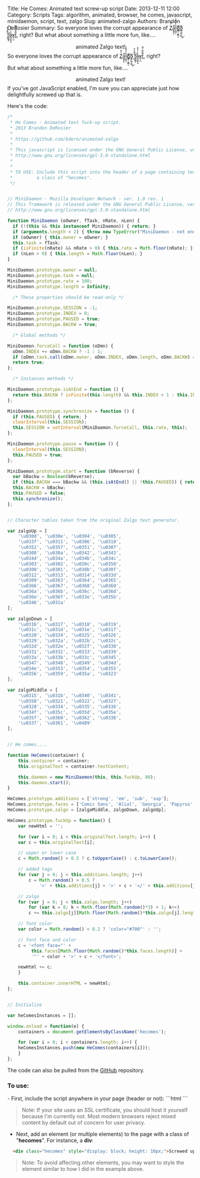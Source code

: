 Title: He Comes: Animated text screw-up script
Date: 2013-12-11 12:00
Category: Scripts
Tags: algorithm, animated, browser, he comes, javascript, minidaemon, script, text, zalgo
Slug: animated-zalgo
Authors: Brandon DeRosier
Summary: <script type="text/javascript" src="http://bdero.me/animated-zalgo/hecomes.js"></script>So everyone loves the corrupt appearance of <a href="http://www.marlborotech.com/Zalgo.html" title="Zalgo text generator" target="_blank">Z̹̍ͣ̌a͚̝̮̝̎͞l̞͚̣̣ͭ͐̌͒̒gͬ͆҉̣͎̹̤̱̳̮o͖̣̱̺͔̰͆͜ͅ ̨̤̎́͊̉͒ť̬̯͚̞̕e̷̺̫̝̱̩̯̓̀͑͛̽̆x̼̹̰t̃̂̃ͫ̍̄͂</a>, right? But what about something a little more fun, like.... <div class="hecomes" style="display: block; height: 10px; text-align: center;">animated Zalgo text!</div>

<script type="text/javascript" src="http://bdero.me/animated-zalgo/hecomes.js"></script>So everyone loves the corrupt appearance of <a href="http://www.marlborotech.com/Zalgo.html" title="Zalgo text generator" target="_blank">Z̹̍ͣ̌a͚̝̮̝̎͞l̞͚̣̣ͭ͐̌͒̒gͬ͆҉̣͎̹̤̱̳̮o͖̣̱̺͔̰͆͜ͅ ̨̤̎́͊̉͒ť̬̯͚̞̕e̷̺̫̝̱̩̯̓̀͑͛̽̆x̼̹̰t̃̂̃ͫ̍̄͂</a>, right?

But what about something a little more fun, like.... <div class="hecomes" style="display: block; height: 10px; text-align: center;">animated Zalgo text!</div>

<!--more-->

If you've got JavaScript enabled, I'm sure you can appreciate just how delightfully screwed up that is.

Here's the code:

```javascript
/*
 * He Comes - Animated text fuck-up script.
 * 2013 Brandon DeRosier
 *
 * https://github.com/bdero/animated-zalgo
 *
 * This javascript is licensed under the GNU General Public License, version 3 or later.
 * http://www.gnu.org/licenses/gpl-3.0-standalone.html
 *
 *
 * TO USE: Include this script into the header of a page containing text element(s) with
 *         a class of "hecomes".
 */


// MiniDaemon - Mozilla Developer Network - ver. 1.0 rev. 1
// This framework is released under the GNU General Public License, version 3 or later.
// http://www.gnu.org/licenses/gpl-3.0-standalone.html

function MiniDaemon (oOwner, fTask, nRate, nLen) {
  if (!(this && this instanceof MiniDaemon)) { return; }
  if (arguments.length < 2) { throw new TypeError("MiniDaemon - not enough arguments"); }
  if (oOwner) { this.owner = oOwner; }
  this.task = fTask;
  if (isFinite(nRate) && nRate > 0) { this.rate = Math.floor(nRate); }
  if (nLen > 0) { this.length = Math.floor(nLen); }
}

MiniDaemon.prototype.owner = null;
MiniDaemon.prototype.task = null;
MiniDaemon.prototype.rate = 100;
MiniDaemon.prototype.length = Infinity;

  /* These properties should be read-only */

MiniDaemon.prototype.SESSION = -1;
MiniDaemon.prototype.INDEX = 0;
MiniDaemon.prototype.PAUSED = true;
MiniDaemon.prototype.BACKW = true;

  /* Global methods */

MiniDaemon.forceCall = function (oDmn) {
  oDmn.INDEX += oDmn.BACKW ? -1 : 1;
  if (oDmn.task.call(oDmn.owner, oDmn.INDEX, oDmn.length, oDmn.BACKW) === false || oDmn.isAtEnd()) { oDmn.pause(); return false; }
  return true;
};

  /* Instances methods */

MiniDaemon.prototype.isAtEnd = function () {
  return this.BACKW ? isFinite(this.length) && this.INDEX < 1 : this.INDEX + 1 > this.length;
};

MiniDaemon.prototype.synchronize = function () {
  if (this.PAUSED) { return; }
  clearInterval(this.SESSION);
  this.SESSION = setInterval(MiniDaemon.forceCall, this.rate, this);
};

MiniDaemon.prototype.pause = function () {
  clearInterval(this.SESSION);
  this.PAUSED = true;
};

MiniDaemon.prototype.start = function (bReverse) {
  var bBackw = Boolean(bReverse);
  if (this.BACKW === bBackw && (this.isAtEnd() || !this.PAUSED)) { return; }
  this.BACKW = bBackw;
  this.PAUSED = false;
  this.synchronize();
};


// Character tables taken from the original Zalgo text generator.

var zalgoUp = [
    '\u030d', '\u030e', '\u0304', '\u0305',
    '\u033f', '\u0311', '\u0306', '\u0310',
    '\u0352', '\u0357', '\u0351', '\u0307',
    '\u0308', '\u030a', '\u0342', '\u0343',
    '\u0344', '\u034a', '\u034b', '\u034c',
    '\u0303', '\u0302', '\u030c', '\u0350',
    '\u0300', '\u0301', '\u030b', '\u030f',
    '\u0312', '\u0313', '\u0314', '\u033d',
    '\u0309', '\u0363', '\u0364', '\u0365',
    '\u0366', '\u0367', '\u0368', '\u0369',
    '\u036a', '\u036b', '\u036c', '\u036d',
    '\u036e', '\u036f', '\u033e', '\u035b',
    '\u0346', '\u031a'
];

var zalgoDown = [
    '\u0316', '\u0317', '\u0318', '\u0319',
    '\u031c', '\u031d', '\u031e', '\u031f',
    '\u0320', '\u0324', '\u0325', '\u0326',
    '\u0329', '\u032a', '\u032b', '\u032c',
    '\u032d', '\u032e', '\u032f', '\u0330',
    '\u0331', '\u0332', '\u0333', '\u0339',
    '\u033a', '\u033b', '\u033c', '\u0345',
    '\u0347', '\u0348', '\u0349', '\u034d',
    '\u034e', '\u0353', '\u0354', '\u0355',
    '\u0356', '\u0359', '\u035a', '\u0323'
];

var zalgoMiddle = [
    '\u0315', '\u031b', '\u0340', '\u0341',
    '\u0358', '\u0321', '\u0322', '\u0327',
    '\u0328', '\u0334', '\u0335', '\u0336',
    '\u034f', '\u035c', '\u035d', '\u035e',
    '\u035f', '\u0360', '\u0362', '\u0338',
    '\u0337', '\u0361', '\u0489'
];


// He comes....

function HeComes(container) {
    this.container = container;
    this.originalText = container.textContent;

    this.daemon = new MiniDaemon(this, this.fuckUp, 80);
    this.daemon.start();
}

HeComes.prototype.additions = ['strong', 'em', 'sub', 'sup'];
HeComes.prototype.faces = ['Comic Sans', 'Alial', 'Georgia', 'Papyrus', 'Mono'];
HeComes.prototype.zalgo = [zalgoMiddle, zalgoDown, zalgoUp];

HeComes.prototype.fuckUp = function() {
    var newHtml = '';

    for (var i = 0; i < this.originalText.length; i++) {
	var c = this.originalText[i];

	// upper or lower case
	c = Math.random() > 0.5 ? c.toUpperCase() : c.toLowerCase();

	// added tags
	for (var j = 0; j < this.additions.length; j++)
	    c = Math.random() > 0.5 ?
	        '<' + this.additions[j] + '>' + c + '</' + this.additions[j] + '>' : c;

	// zalgo
	for (var j = 0; j < this.zalgo.length; j++)
	    for (var k = 0; k < Math.floor(Math.random()*3) + 1; k++)
		c += this.zalgo[j][Math.floor(Math.random()*this.zalgo[j].length)];

	// font color
	var color = Math.random() < 0.2 ? 'color="#700"' : '';

	// font face and color
	c = '<font face="' +
	     this.faces[Math.floor(Math.random()*this.faces.length)] +
	     '"' + color + '>' + c + '</font>';

	newHtml += c;
    }

    this.container.innerHTML = newHtml;
};


// Initialize

var heComesInstances = [];

window.onload = function(e) {
    containers = document.getElementsByClassName('hecomes');

    for (var i = 0; i < containers.length; i++) {
	heComesInstances.push(new HeComes(containers[i]));
    }
};
```

The code can also be pulled from the <a href="https://github.com/bdero/animated-zalgo/blob/gh-pages/hecomes.js" title="hecomes.js" target="_blank">GitHub</a> repository.

<h3>To use:</h3>
- First, include the script anywhere in your page (header or not):
```html
  <script type="text/javascript" src="http://bdero.me/animated-zalgo/hecomes.js"></script>
```

  > Note: If your site uses an SSL certificate, you should host it yourself because I'm currently not. Most modern browsers reject mixed content by default out of concern for user privacy.

- Next, add an element (or multiple elements) to the page with a class of "<strong>hecomes</strong>". For instance, a <strong>div</strong>:
```html
  <div class="hecomes" style="display: block; height: 10px;">Screwed up text!</div>
```

  > Note: To avoid affecting other elements, you may want to style the element similar to how I did in the example above.
